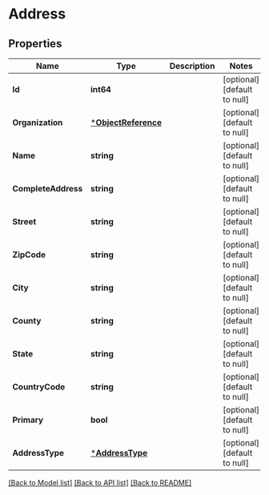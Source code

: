 # Address

## Properties
Name | Type | Description | Notes
------------ | ------------- | ------------- | -------------
**Id** | **int64** |  | [optional] [default to null]
**Organization** | [***ObjectReference**](ObjectReference.md) |  | [optional] [default to null]
**Name** | **string** |  | [optional] [default to null]
**CompleteAddress** | **string** |  | [optional] [default to null]
**Street** | **string** |  | [optional] [default to null]
**ZipCode** | **string** |  | [optional] [default to null]
**City** | **string** |  | [optional] [default to null]
**County** | **string** |  | [optional] [default to null]
**State** | **string** |  | [optional] [default to null]
**CountryCode** | **string** |  | [optional] [default to null]
**Primary** | **bool** |  | [optional] [default to null]
**AddressType** | [***AddressType**](AddressType.md) |  | [optional] [default to null]

[[Back to Model list]](../README.md#documentation-for-models) [[Back to API list]](../README.md#documentation-for-api-endpoints) [[Back to README]](../README.md)

